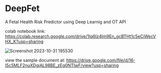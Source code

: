 # DeepFet
A Fetal Health Risk Predictor using Deep Learnig and OT API

colab notebook link: https://colab.research.google.com/drive/1Iq6Iz4Im9En_gcBTHt1c5eCiWecVHX_K?usp=sharing

![Screenshot 2023-10-31 195530](https://github.com/laxmanbalaraman/DeepFet/assets/67074796/af38eb5f-ae66-4c93-b755-3bb9b1a0dd05)


view the sample document at: https://drive.google.com/file/d/16-I5c5MLF2nuXDgiAL98BE_zEg0NTIwF/view?usp=sharing


